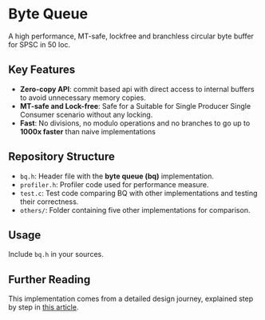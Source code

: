 # Byte Queue

A high performance, MT-safe, lockfree and branchless circular byte buffer for SPSC in 50 loc.

## Key Features

- **Zero-copy API**: commit based api with direct access to internal buffers to avoid unnecessary memory copies.
- **MT-safe and Lock-free**: Safe for a Suitable for Single Producer Single Consumer scenario without any locking.
- **Fast**: No divisions, no modulo operations and no branches to go up to **1000x faster** than naive implementations

## Repository Structure

- `bq.h`: Header file with the **byte queue (bq)** implementation.
- `profiler.h`: Profiler code used for performance measure.
- `test.c`: Test code comparing BQ with other implementations and testing their correctness.
- `others/`: Folder containing five other implementations for comparison.

## Usage

Include `bq.h` in your sources.

## Further Reading

This implementation comes from a detailed design journey, explained step by step in [this article](https://delgaudio.me/articles/bq.html).